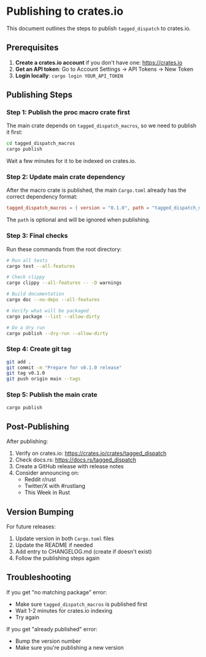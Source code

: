 # Publishing to crates.io

This document outlines the steps to publish `tagged_dispatch` to crates.io.

## Prerequisites

1. **Create a crates.io account** if you don't have one: https://crates.io
2. **Get an API token**: Go to Account Settings → API Tokens → New Token
3. **Login locally**: `cargo login YOUR_API_TOKEN`

## Publishing Steps

### Step 1: Publish the proc macro crate first

The main crate depends on `tagged_dispatch_macros`, so we need to publish it first:

```bash
cd tagged_dispatch_macros
cargo publish
```

Wait a few minutes for it to be indexed on crates.io.

### Step 2: Update main crate dependency

After the macro crate is published, the main `Cargo.toml` already has the correct dependency format:
```toml
tagged_dispatch_macros = { version = "0.1.0", path = "tagged_dispatch_macros" }
```

The `path` is optional and will be ignored when publishing.

### Step 3: Final checks

Run these commands from the root directory:

```bash
# Run all tests
cargo test --all-features

# Check clippy
cargo clippy --all-features -- -D warnings

# Build documentation
cargo doc --no-deps --all-features

# Verify what will be packaged
cargo package --list --allow-dirty

# Do a dry run
cargo publish --dry-run --allow-dirty
```

### Step 4: Create git tag

```bash
git add .
git commit -m "Prepare for v0.1.0 release"
git tag v0.1.0
git push origin main --tags
```

### Step 5: Publish the main crate

```bash
cargo publish
```


## Post-Publishing

After publishing:

1. Verify on crates.io: https://crates.io/crates/tagged_dispatch
2. Check docs.rs: https://docs.rs/tagged_dispatch
3. Create a GitHub release with release notes
4. Consider announcing on:
   - Reddit r/rust
   - Twitter/X with #rustlang
   - This Week in Rust

## Version Bumping

For future releases:

1. Update version in both `Cargo.toml` files
2. Update the README if needed
3. Add entry to CHANGELOG.md (create if doesn't exist)
4. Follow the publishing steps again

## Troubleshooting

If you get "no matching package" error:
- Make sure `tagged_dispatch_macros` is published first
- Wait 1-2 minutes for crates.io indexing
- Try again

If you get "already published" error:
- Bump the version number
- Make sure you're publishing a new version